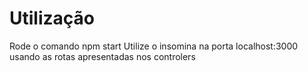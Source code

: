 # Utilização

Rode o comando npm start
Utilize o insomina na porta localhost:3000 usando as rotas apresentadas nos controlers 